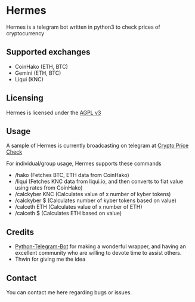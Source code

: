 # Hermes

Hermes is a telegram bot written in python3 to check prices of cryptocurrency

## Supported exchanges
* CoinHako (ETH, BTC)
* Gemini (ETH, BTC)
* Liqui (KNC)

## Licensing
Hermes is licensed under the [AGPL v3](LICENSE)

## Usage
A sample of Hermes is currently broadcasting on telegram at [Crypto Price Check](https://t.me/coinhakoprice)

For individual/group usage, Hermes supports these commands

* /hako (Fetches BTC, ETH data from CoinHako)
* /liqui (Fetches KNC data from liqui.io, and then converts to fiat value using rates from CoinHako)
* /calckyber <number>KNC (Calculates value of x number of kyber tokens)
* /calckyber $<number> (Calculates number of kyber tokens based on value)
* /calceth <number>ETH (Calculates value of x number of ETH)
* /calceth $<number> (Calculates ETH based on value)

## Credits
* [Python-Telegram-Bot](https://github.com/python-telegram-bot/python-telegram-bot) for making a wonderful wrapper, and having an excellent community who are willing to devote time to assist others.
* Thwin for giving me the idea

## Contact
You can contact me here regarding bugs or issues.


